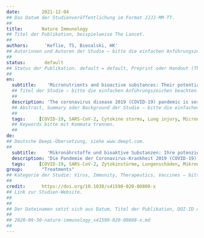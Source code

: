 ```yaml
---
date:        2021-12-04
## Das Datum der Studienveröffentlichung im Format JJJJ-MM-TT.
##
title:       Nature Immunology
## Titel der Publikation, beispielweise The Lancet.
##
authors:      'Keflie, TS, Biesalski, HK'
## Autorinnen und Autoren der Studie – bitte die einfachen Anführungszeichen beachten!
##
status:       default
## Status der Publikation. default = default, Preprint oder Handout (Thesenpapier)
##
en:
  subtitle:    'Micronutrients and bioactive substances: Their potential roles in combating COVID-19'
  ## Titel der Studie – bitte die einfachen Anführungszeichen beachten!
  ##
  description: 'The coronavirus disease 2019 (COVID-19) pandemic is seriously threatening public health and setting off huge economic crises across the world. In the absence of specific drugs for COVID-19, there is an urgent need to look for alternative approaches. Therefore, the aim of this paper was to review the roles of micronutrients and bioactive substances as potential alternative approaches in combating COVID-19. This review was based on the literature identified using electronic searches in different databases. Vitamins (A, B, C, D, and E), minerals (selenium and zinc), and bioactive substances from curcumin, echinacea, propolis, garlic, soybean, green tea, and other polyphenols were identified as having potential roles in interfering with spike glycoproteins, angiotensin converting enzyme 2, and transmembrane protease serine 2 at the entry site, and inhibiting activities of papain-like protease, 3 chymotrypsin-like protease, and RNA-dependent RNA polymerase in the replication cycle of severe acute respiratory syndrome coronavirus 2. Having immunomodulating, antiinflammatory, antioxidant, and antiviral properties, such micronutrients and bioactive substances are consequently promising alterative nutritional approaches to combat COVID-19. The roles of micronutrients and bioactive substances in the fight against COVID-19 are exciting areas of research. This review may suggest directions for further study.'
  ## Abstract, Summary oder Background der Studie – bitte die einfachen Anführungszeichen beachten!
  ##
  tags:     [COVID-19, SARS-CoV-2, Cytokine storms, Lung injury, Micronutrients, Bioactive substances]
  ## Keywords bitte mit Kommata trennen.
  ##
de: 
## Deutsche DeepL-Übersetzung, siehe www.deepl.com.
##
  subtitle:    'Mikronährstoffe und bioaktive Substanzen: Ihre potenzielle Rolle bei der Bekämpfung von COVID-19'
  description: 'Die Pandemie der Coronavirus-Krankheit 2019 (COVID-19) bedroht ernsthaft die öffentliche Gesundheit und löst weltweit enorme Wirtschaftskrisen aus. Da es keine spezifischen Medikamente für COVID-19 gibt, muss dringend nach alternativen Ansätzen gesucht werden. Ziel dieser Arbeit war es daher, die Rolle von Mikronährstoffen und bioaktiven Substanzen als mögliche alternative Ansätze zur Bekämpfung von COVID-19 zu untersuchen. Diese Übersicht basiert auf der Literatur, die durch elektronische Recherchen in verschiedenen Datenbanken ermittelt wurde. Vitamine (A, B, C, D und E), Mineralien (Selen und Zink) und bioaktive Substanzen aus Curcumin, Echinacea, Propolis, Knoblauch, Sojabohnen, grünem Tee und anderen Polyphenolen wurden als potenzielle Faktoren für die Beeinflussung von Spike-Glykoproteinen ermittelt, Angiotensin Converting Enzyme 2 und die Transmembranprotease Serin 2 an der Eintrittsstelle sowie die Hemmung der Aktivitäten der Papain-ähnlichen Protease, der Chymotrypsin-ähnlichen Protease und der RNA-abhängigen RNA-Polymerase im Replikationszyklus des schweren akuten respiratorischen Syndroms Coronavirus 2. Aufgrund ihrer immunmodulierenden, entzündungshemmenden, antioxidativen und antiviralen Eigenschaften sind solche Mikronährstoffe und bioaktiven Substanzen folglich vielversprechende alternative Ernährungsansätze zur Bekämpfung von COVID-19. Die Rolle von Mikronährstoffen und bioaktiven Substanzen bei der Bekämpfung von COVID-19 ist ein spannendes Forschungsgebiet. Diese Übersicht kann Hinweise für weitere Studien geben.'
  tags:     [COVID-19, SARS-CoV-2, Zytokinstürme, Lungenschäden, Mikronährstoffe, Bioaktive Substanzen]
group:       "Treatments"
## Kategorie der Studie: Virus, Immunity, Therapeutics, Vaccines – bitte die Anführungszeichen beachten!
##
credit:      https://doi.org/10.1038/s41590-020-00808-x
## Link zur Studien-Website.
##
##
## Der Dateinamen setzt sich aus Datum, Titel der Publikation, DOI-ID der Studie (nach dem letzten Slash) und der Dateiendung zusammen. Bitte den Unterstrich vor der DOI-ID beachten!
##
## 2020-09-30-nature-immunology_s41590-020-00808-x.md
##
---
```

<object data="{{ page.link }}" style='height:calc(100vh - 400px); width: 100%' type='application/pdf'></object>
